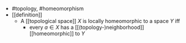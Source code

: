 - #topology, #homeomorphism
- [[definition]]
	- A [[topological space]] $X$ is locally homeomorphic to a space $Y$ iff
		- every $a \in X$ has a [[(topology-)neighborhood]] [[homeomorphic]] to $Y$